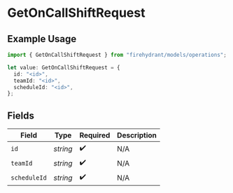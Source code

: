 # GetOnCallShiftRequest

## Example Usage

```typescript
import { GetOnCallShiftRequest } from "firehydrant/models/operations";

let value: GetOnCallShiftRequest = {
  id: "<id>",
  teamId: "<id>",
  scheduleId: "<id>",
};
```

## Fields

| Field              | Type               | Required           | Description        |
| ------------------ | ------------------ | ------------------ | ------------------ |
| `id`               | *string*           | :heavy_check_mark: | N/A                |
| `teamId`           | *string*           | :heavy_check_mark: | N/A                |
| `scheduleId`       | *string*           | :heavy_check_mark: | N/A                |